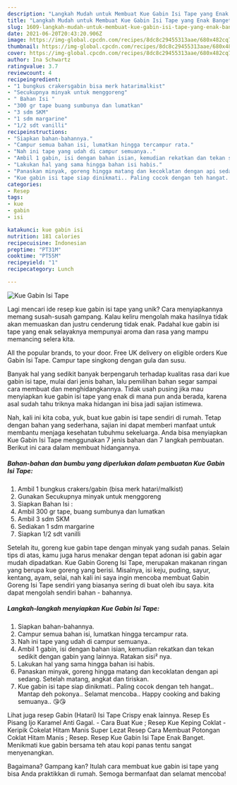 ```yaml
---
description: "Langkah Mudah untuk Membuat Kue Gabin Isi Tape yang Enak Banget"
title: "Langkah Mudah untuk Membuat Kue Gabin Isi Tape yang Enak Banget"
slug: 1609-langkah-mudah-untuk-membuat-kue-gabin-isi-tape-yang-enak-banget
date: 2021-06-20T20:43:20.906Z
image: https://img-global.cpcdn.com/recipes/8dc8c29455313aae/680x482cq70/kue-gabin-isi-tape-foto-resep-utama.jpg
thumbnail: https://img-global.cpcdn.com/recipes/8dc8c29455313aae/680x482cq70/kue-gabin-isi-tape-foto-resep-utama.jpg
cover: https://img-global.cpcdn.com/recipes/8dc8c29455313aae/680x482cq70/kue-gabin-isi-tape-foto-resep-utama.jpg
author: Ina Schwartz
ratingvalue: 3.7
reviewcount: 4
recipeingredient:
- "1 bungkus crakersgabin bisa merk hatarimalkist"
- "Secukupnya minyak untuk menggoreng"
- " Bahan Isi "
- "300 gr tape buang sumbunya dan lumatkan"
- "3 sdm SKM"
- "1 sdm margarine"
- "1/2 sdt vanilli"
recipeinstructions:
- "Siapkan bahan-bahannya."
- "Campur semua bahan isi, lumatkan hingga tercampur rata."
- "Nah ini tape yang udah di campur semuanya.."
- "Ambil 1 gabin, isi dengan bahan isian, kemudian rekatkan dan tekan sedikit dengan gabin yang lainnya. Ratakan sisi² nya."
- "Lakukan hal yang sama hingga bahan isi habis."
- "Panaskan minyak, goreng hingga matang dan kecoklatan dengan api sedang. Setelah matang, angkat dan tiriskan."
- "Kue gabin isi tape siap dinikmati.. Paling cocok dengan teh hangat.. Mantap deh pokonya.. Selamat mencoba.. Happy cooking and baking semuanya.. 😘😘"
categories:
- Resep
tags:
- kue
- gabin
- isi

katakunci: kue gabin isi 
nutrition: 181 calories
recipecuisine: Indonesian
preptime: "PT31M"
cooktime: "PT55M"
recipeyield: "1"
recipecategory: Lunch

---
```



![Kue Gabin Isi Tape](https://img-global.cpcdn.com/recipes/8dc8c29455313aae/680x482cq70/kue-gabin-isi-tape-foto-resep-utama.jpg)

Lagi mencari ide resep kue gabin isi tape yang unik? Cara menyiapkannya memang susah-susah gampang. Kalau keliru mengolah maka hasilnya tidak akan memuaskan dan justru cenderung tidak enak. Padahal kue gabin isi tape yang enak selayaknya mempunyai aroma dan rasa yang mampu memancing selera kita.

All the popular brands, to your door. Free UK delivery on eligible orders Kue Gabin Isi Tape. Campur tape singkong dengan gula dan susu.

Banyak hal yang sedikit banyak berpengaruh terhadap kualitas rasa dari kue gabin isi tape, mulai dari jenis bahan, lalu pemilihan bahan segar sampai cara membuat dan menghidangkannya. Tidak usah pusing jika mau menyiapkan kue gabin isi tape yang enak di mana pun anda berada, karena asal sudah tahu triknya maka hidangan ini bisa jadi sajian istimewa.


Nah, kali ini kita coba, yuk, buat kue gabin isi tape sendiri di rumah. Tetap dengan bahan yang sederhana, sajian ini dapat memberi manfaat untuk membantu menjaga kesehatan tubuhmu sekeluarga. Anda bisa menyiapkan Kue Gabin Isi Tape menggunakan 7 jenis bahan dan 7 langkah pembuatan. Berikut ini cara dalam membuat hidangannya.

<!--inarticleads1-->

##### Bahan-bahan dan bumbu yang diperlukan dalam pembuatan Kue Gabin Isi Tape:

1. Ambil 1 bungkus crakers/gabin (bisa merk hatari/malkist)
1. Gunakan Secukupnya minyak untuk menggoreng
1. Siapkan  Bahan Isi :
1. Ambil 300 gr tape, buang sumbunya dan lumatkan
1. Ambil 3 sdm SKM
1. Sediakan 1 sdm margarine
1. Siapkan 1/2 sdt vanilli


Setelah itu, goreng kue gabin tape dengan minyak yang sudah panas. Selain tips di atas, kamu juga harus menakar dengan tepat adonan isi gabin agar mudah dipadatkan. Kue Gabin Goreng Isi Tape, merupakan makanan ringan yang berupa kue goreng yang berisi. Misalnya, isi keju, puding, sayur, kentang, ayam, selai, nah kali ini saya ingin mencoba membuat Gabin Goreng Isi Tape sendiri yang biasanya sering di buat oleh ibu saya. kita dapat mengolah sendiri bahan - bahannya. 

<!--inarticleads2-->

##### Langkah-langkah menyiapkan Kue Gabin Isi Tape:

1. Siapkan bahan-bahannya.
1. Campur semua bahan isi, lumatkan hingga tercampur rata.
1. Nah ini tape yang udah di campur semuanya..
1. Ambil 1 gabin, isi dengan bahan isian, kemudian rekatkan dan tekan sedikit dengan gabin yang lainnya. Ratakan sisi² nya.
1. Lakukan hal yang sama hingga bahan isi habis.
1. Panaskan minyak, goreng hingga matang dan kecoklatan dengan api sedang. Setelah matang, angkat dan tiriskan.
1. Kue gabin isi tape siap dinikmati.. Paling cocok dengan teh hangat.. Mantap deh pokonya.. Selamat mencoba.. Happy cooking and baking semuanya.. 😘😘


Lihat juga resep Gabin (Hatari) Isi Tape Crispy enak lainnya. Resep Es Pisang Ijo Karamel Anti Gagal. - Cara Buat Kue ; Resep Kue Keping Coklat - Keripik Cokelat Hitam Manis Super Lezat Resep Cara Membuat Potongan Coklat Hitam Manis ; Resep. Resep Kue Gabin Isi Tape Enak Banget. Menikmati kue gabin bersama teh atau kopi panas tentu sangat menyenangkan. 

Bagaimana? Gampang kan? Itulah cara membuat kue gabin isi tape yang bisa Anda praktikkan di rumah. Semoga bermanfaat dan selamat mencoba!
